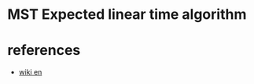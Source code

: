 # MST Expected linear time algorithm


# references 
- [wiki en](https://en.wikipedia.org/wiki/Expected_linear_time_MST_algorithm)
